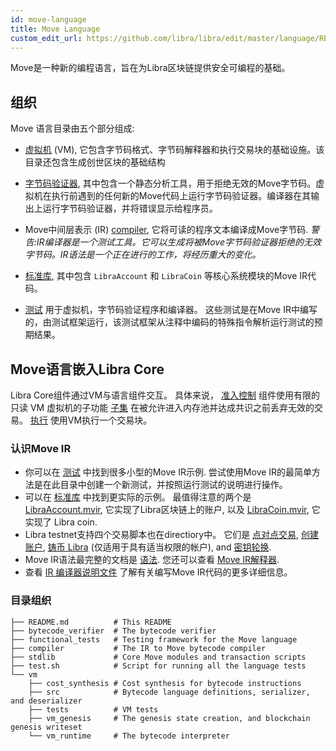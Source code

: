 ```yaml
---
id: move-language
title: Move Language
custom_edit_url: https://github.com/libra/libra/edit/master/language/README.md
---
```


Move是一种新的编程语言，旨在为Libra区块链提供安全可编程的基础。

## 组织

Move 语言目录由五个部分组成:

- [虚拟机](https://github.com/libra/libra/tree/master/language/vm) (VM), 它包含字节码格式、字节码解释器和执行交易块的基础设施。该目录还包含生成创世区块的基础结构

- [字节码验证器](https://github.com/libra/libra/tree/master/language/bytecode_verifier), 其中包含一个静态分析工具，用于拒绝无效的Move字节码。虚拟机在执行前遇到的任何新的Move代码上运行字节码验证器。编译器在其输出上运行字节码验证器，并将错误显示给程序员。

- Move中间层表示 (IR) [compiler](https://github.com/libra/libra/tree/master/language/stdlib), 它将可读的程序文本编译成Move字节码. *警告:IR编译器是一个测试工具。它可以生成将被Move字节码验证器拒绝的无效字节码。IR语法是一个正在进行的工作，将经历重大的变化。*

- [标准库](https://github.com/libra/libra/tree/master/language/stdlib), 其中包含 `LibraAccount` 和 `LibraCoin` 等核心系统模块的Move IR代码。

- [测试](https://github.com/libra/libra/tree/master/language/functional_tests) 用于虚拟机，字节码验证程序和编译器。 这些测试是在Move IR中编写的，由测试框架运行，该测试框架从注释中编码的特殊指令解析运行测试的预期结果。

## Move语言嵌入Libra Core

Libra Core组件通过VM与语言组件交互。 具体来说， [准入控制](https://github.com/libra/libra/tree/master/admission_control) 组件使用有限的只读 VM 虚拟机的子功能 [子集](https://github.com/libra/libra/tree/master/vm_validator) 在被允许进入内存池并达成共识之前丢弃无效的交易。 [执行](https://github.com/libra/libra/tree/master/execution) 使用VM执行一个交易块。

### 认识Move IR

* 你可以在 [测试](https://github.com/libra/libra/tree/master/language/functional_tests/tests/testsuite) 中找到很多小型的Move IR示例.  尝试使用Move IR的最简单方法是在此目录中创建一个新测试，并按照运行测试的说明进行操作。
* 可以在 [标准库](https://github.com/libra/libra/tree/master/language/stdlib/modules) 中找到更实际的示例。 最值得注意的两个是 [LibraAccount.mvir](https://github.com/libra/libra/blob/master/language/stdlib/modules/libra_account.mvir), 它实现了Libra区块链上的账户, 以及 [LibraCoin.mvir](https://github.com/libra/libra/blob/master/language/stdlib/modules/libra_coin.mvir), 它实现了 Libra coin.
* Libra testnet支持四个交易脚本也在directiory中。 它们是 [点对点交易](https://github.com/libra/libra/blob/master/language/stdlib/transaction_scripts/peer_to_peer_transfer.mvir), [创建账户](https://github.com/libra/libra/blob/master/language/stdlib/transaction_scripts/create_account.mvir), [铸币 Libra](https://github.com/libra/libra/blob/master/language/stdlib/transaction_scripts/mint.mvir) (仅适用于具有适当权限的帐户), and [密钥轮换](https://github.com/libra/libra/blob/master/language/stdlib/transaction_scripts/rotate_authentication_key.mvir).
* Move IR语法最完整的文档是 [语法](https://github.com/libra/libra/blob/master/language/compiler/src/parser/mod.rs). 您还可以查看 [Move IR解释器](https://github.com/libra/libra/blob/master/language/compiler/src/parser/syntax.lalrpop).
* 查看 [IR 编译器说明文件](https://github.com/libra/libra/blob/master/language/compiler/README.md) 了解有关编写Move IR代码的更多详细信息。

### 目录组织

```
├── README.md          # This README
├── bytecode_verifier  # The bytecode verifier
├── functional_tests   # Testing framework for the Move language
├── compiler           # The IR to Move bytecode compiler
├── stdlib             # Core Move modules and transaction scripts
├── test.sh            # Script for running all the language tests
└── vm
    ├── cost_synthesis # Cost synthesis for bytecode instructions
    ├── src            # Bytecode language definitions, serializer, and deserializer
    ├── tests          # VM tests
    ├── vm_genesis     # The genesis state creation, and blockchain genesis writeset
    └── vm_runtime     # The bytecode interpreter
```
